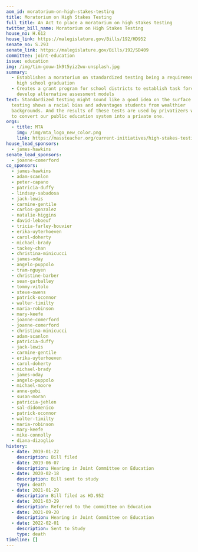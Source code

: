 ```yaml
---
aom_id: moratorium-on-high-stakes-testing
title: Moratorium on High Stakes Testing
full_title: An Act to place a moratorium on high stakes testing
twitter_bill_name: Moratorium on High Stakes Testing
house_no: H.612
house_link: https://malegislature.gov/Bills/192/HD952
senate_no: S.293
senate_link: https://malegislature.gov/Bills/192/SD409
committee: joint-education
issue: education
img: /img/tim-gouw-1k9t5yiz2wu-unsplash.jpg
summary:
  - Establishes a moratorium on standardized testing being a requirement for
    high school graduation
  - Creates a grant program for school districts to establish task forces to
    develop alternative assessment models
text: Standardized testing might sound like a good idea on the surface. But
  testing shows a racial bias and advantages students from wealthier
  backgrounds. And the results of these tests are used by privatizers who hope
  to convert our public education system into a private one.
orgs:
  - title: MTA
    img: /img/mta_logo_new_color.png
    link: https://massteacher.org/current-initiatives/high-stakes-testing
house_lead_sponsors:
  - james-hawkins
senate_lead_sponsors:
  - joanne-comerford
co_sponsors:
  - james-hawkins
  - adam-scanlon
  - peter-capano
  - patricia-duffy
  - lindsay-sabadosa
  - jack-lewis
  - carmine-gentile
  - carlos-gonzalez
  - natalie-higgins
  - david-leboeuf
  - tricia-farley-bouvier
  - erika-uyterhoeven
  - carol-doherty
  - michael-brady
  - tackey-chan
  - christina-minicucci
  - james-oday
  - angelo-puppolo
  - tram-nguyen
  - christine-barber
  - sean-garballey
  - tommy-vitolo
  - steve-owens
  - patrick-oconnor
  - walter-timilty
  - maria-robinson
  - mary-keefe
  - joanne-comerford
  - joanne-comerford
  - christina-minicucci
  - adam-scanlon
  - patricia-duffy
  - jack-lewis
  - carmine-gentile
  - erika-uyterhoeven
  - carol-doherty
  - michael-brady
  - james-oday
  - angelo-puppolo
  - michael-moore
  - anne-gobi
  - susan-moran
  - patricia-jehlen
  - sal-didomenico
  - patrick-oconnor
  - walter-timilty
  - maria-robinson
  - mary-keefe
  - mike-connolly
  - diana-dizoglio
history:
  - date: 2019-01-22
    description: Bill filed
  - date: 2019-06-07
    description: Hearing in Joint Committee on Education
  - date: 2020-02-18
    description: Bill sent to study
    type: death
  - date: 2021-01-29
    description: Bill filed as HD.952
  - date: 2021-03-29
    description: Referred to the committee on Education
  - date: 2021-09-20
    description: Hearing in Joint Committee on Education
  - date: 2022-02-01
    description: Sent to Study
    type: death
timeline: []
---
```

